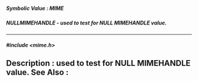 ##### Symbolic Value : MIME
##### NULLMIMEHANDLE - used to test for NULL MIMEHANDLE value.
---
##### #include <mime.h>
**Description :**
used to test for NULL MIMEHANDLE value.
**See Also :**
[](D:/md_files/.md)
---
